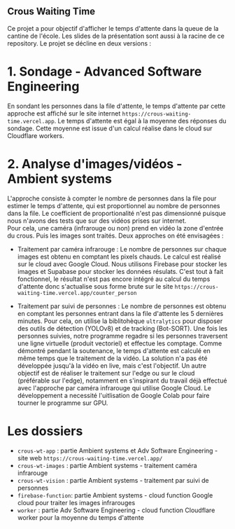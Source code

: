 ## Crous Waiting Time

Ce projet a pour objectif d'afficher le temps d'attente dans la queue de la cantine de l'école.
Les slides de la présentation sont aussi à la racine de ce repository.
Le projet se décline en deux versions :

# 1. Sondage - Advanced Software Engineering

En sondant les personnes dans la file d'attente, le temps d'attente par cette approche est affiché sur le site internet `https://crous-waiting-time.vercel.app`. Le temps d'attente est égal à la moyenne des réponses du sondage. Cette moyenne est issue d'un calcul réalise dans le cloud sur Cloudflare workers.

# 2. Analyse d'images/vidéos - Ambient systems

L'approche consiste à compter le nombre de personnes dans la file pour estimer le temps d'attente, qui est proportionnel au nombre de personnes dans la file. Le coefficient de proportionalité n'est pas dimensionné puisque nous n'avons des tests que sur des vidéos prises sur internet.  
Pour cela, une caméra (infrarouge ou non) prend en vidéo la zone d'entrée du crous. Puis les images sont traités.
Deux approches on été envisagées :

- Traitement par caméra infrarouge : Le nombre de personnes sur chaque images est obtenu en comptant les pixels chauds. Le calcul est réalisé sur le cloud avec Google Cloud. Nous utilisons Firebase pour stocker les images et Supabase pour stocker les données résulats. C'est tout à fait fonctionnel, le résultat n'est pas encore intégré au calcul du temps d'attente donc s'actualise sous forme brute sur le site `https://crous-waiting-time.vercel.app/counter_person`

- Traitement par suivi de personnes : Le nombre de personnes est obtenu en comptant les personnes entrant dans la file d'attente les 5 dernières minutes. Pour cela, on utilise la biblitohèque `ultralytics` pour disposer des outils de détection (YOLOv8) et de tracking (Bot-SORT). Une fois les personnes suivies, notre programme regadre si les personnes traversent une ligne virtuelle (produit vectoriel) et effectue les comptage. Comme démontré pendant la soutenance, le temps d'attente est calculé en même temps que le traitement de la vidéo. La solution n'a pas été développée jusqu'à la vidéo en live, mais c'est l'objectif. Un autre objectif est de réaliser le traitement sur l'edge ou sur le cloud (préférable sur l'edge), notamment en s'inspirant du travail déjà effectué avec l'approche par caméra infrarouge qui utilise Google Cloud. Le développement a necessité l'uitlisation de Google Colab pour faire tourner le programme sur GPU.

# Les dossiers

- `crous-wt-app` : partie Ambient systems et Adv Software Engineering - site web `https://crous-waiting-time.vercel.app/`
- `crous-wt-images` : partie Ambient systems - traitement caméra infrarouge
- `crous-wt-vision` : partie Ambient systems - traitement par suivi de personnes
- `firebase-function`: partie Ambient systems - cloud function Google cloud pour traiter les images infrarouges
- `worker` : partie Adv Software Engineering - cloud function Cloudflare worker pour la moyenne du temps d'attente
